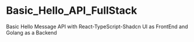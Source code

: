 # Basic_Hello_API_FullStack
Basic Hello Message API with React-TypeScript-Shadcn UI as FrontEnd and Golang as a Backend
